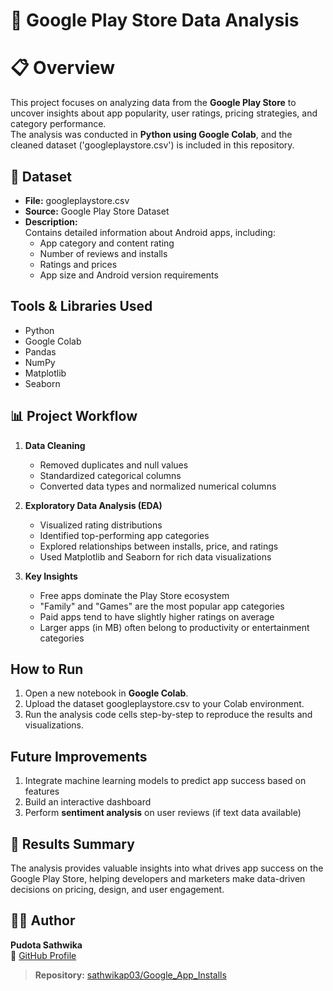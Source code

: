 # 📱 Google Play Store Data Analysis

# 📋 Overview
This project focuses on analyzing data from the **Google Play Store** to uncover insights about app popularity, user ratings, pricing strategies, and category performance.  
The analysis was conducted in **Python using Google Colab**, and the cleaned dataset ('googleplaystore.csv') is included in this repository.

## 📂 Dataset
- **File:** googleplaystore.csv
- **Source:** Google Play Store Dataset  
- **Description:**  
  Contains detailed information about Android apps, including:
  - App category and content rating  
  - Number of reviews and installs  
  - Ratings and prices  
  - App size and Android version requirements  

##  Tools & Libraries Used
- Python   
- Google Colab  
- Pandas  
- NumPy  
- Matplotlib  
- Seaborn  

## 📊 Project Workflow
1. **Data Cleaning**
   - Removed duplicates and null values  
   - Standardized categorical columns  
   - Converted data types and normalized numerical columns  

2. **Exploratory Data Analysis (EDA)**
   - Visualized rating distributions  
   - Identified top-performing app categories  
   - Explored relationships between installs, price, and ratings  
   - Used Matplotlib and Seaborn for rich data visualizations  

3. **Key Insights**
   - Free apps dominate the Play Store ecosystem  
   - "Family" and "Games" are the most popular app categories  
   - Paid apps tend to have slightly higher ratings on average  
   - Larger apps (in MB) often belong to productivity or entertainment categories  

##  How to Run
1. Open a new notebook in **Google Colab**.  
2. Upload the dataset googleplaystore.csv to your Colab environment.  
3. Run the analysis code cells step-by-step to reproduce the results and visualizations.

##  Future Improvements
1. Integrate machine learning models to predict app success based on features  
2. Build an interactive dashboard 
3. Perform **sentiment analysis** on user reviews (if text data available)

## 🧾 Results Summary
The analysis provides valuable insights into what drives app success on the Google Play Store, helping developers and marketers make data-driven decisions on pricing, design, and user engagement.

## 👩‍💻 Author
**Pudota Sathwika**  
📘 [GitHub Profile](https://github.com/sathwikap03)


>  **Repository:** [sathwikap03/Google_App_Installs](https://github.com/sathwikap03/Google_App_Installs)

